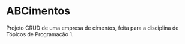 # ABCimentos
Projeto CRUD de uma empresa de cimentos, feita para a disciplina de Tópicos de Programação 1.
